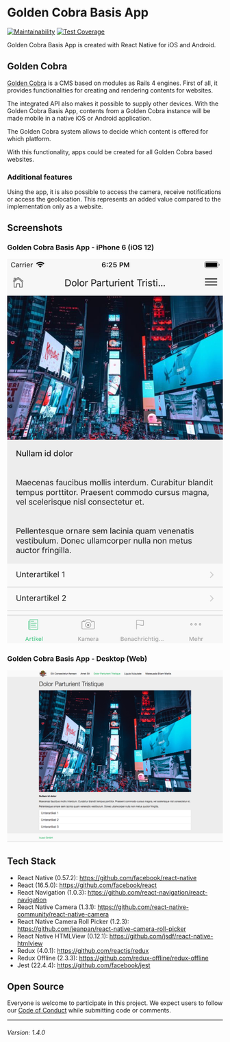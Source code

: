 # Golden Cobra Basis App

[![Maintainability](https://api.codeclimate.com/v1/badges/04ad898be16eea382558/maintainability)](https://codeclimate.com/github/ikuseiGmbH/Golden-Cobra-Basis-App/maintainability)
[![Test Coverage](https://api.codeclimate.com/v1/badges/04ad898be16eea382558/test_coverage)](https://codeclimate.com/github/ikuseiGmbH/Golden-Cobra-Basis-App/test_coverage)

Golden Cobra Basis App is created with React Native for iOS and Android.

## Golden Cobra

[Golden Cobra](https://github.com/ikuseiGmbH/Goldencobra) is a CMS based on modules as Rails 4 engines.
First of all, it provides functionalities for creating and rendering contents for websites.

The integrated API also makes it possible to supply other devices. With the Golden Cobra Basis App,
contents from a Golden Cobra instance will be made mobile in a native iOS or Android application.

The Golden Cobra system allows to decide which content is offered for which platform.

With this functionality, apps could be created for all Golden Cobra based websites.

### Additional features

Using the app, it is also possible to access the camera, receive notifications or access the geolocation.
This represents an added value compared to the implementation only as a website.

## Screenshots

### Golden Cobra Basis App - iPhone 6 (iOS 12)
![Golden Cobra Basis App - iPhone 6 (iOS 12)](README-screenshot-iPhone-6.png "Golden Cobra Basis App - iPhone 6 (iOS 12)")

### Golden Cobra Basis App - Desktop (Web)
![Golden Cobra Basis App - Desktop (Web)](README-screenshot-desktop.png "Golden Cobra Basis App - Desktop (Web)")

## Tech Stack

* React Native (0.57.2): https://github.com/facebook/react-native
* React (16.5.0): https://github.com/facebook/react
* React Navigation (1.0.3): https://github.com/react-navigation/react-navigation
* React Native Camera (1.3.1): https://github.com/react-native-community/react-native-camera
* React Native Camera Roll Picker (1.2.3): https://github.com/jeanpan/react-native-camera-roll-picker
* React Native HTMLView (0.12.1): https://github.com/jsdf/react-native-htmlview
* Redux (4.0.1): https://github.com/reactjs/redux
* Redux Offline (2.3.3): https://github.com/redux-offline/redux-offline
* Jest (22.4.4): https://github.com/facebook/jest

## Open Source

Everyone is welcome to participate in this project.
We expect users to follow our [Code of Conduct](CODE_OF_CONDUCT.md) while submitting code or comments.

---
###### Version: 1.4.0
